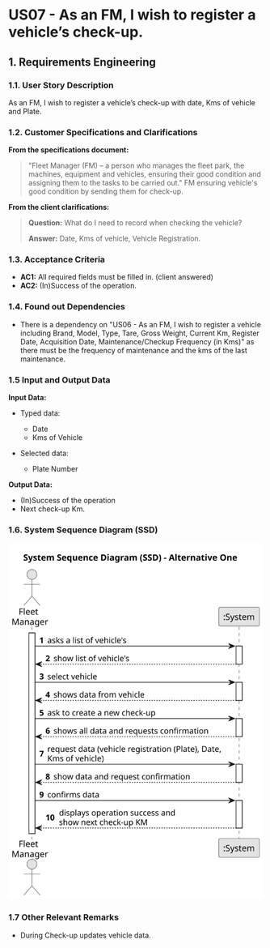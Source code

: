 # US07 -  As an FM, I wish to register a vehicle’s check-up.


## 1. Requirements Engineering

### 1.1. User Story Description

As an FM, I wish to register a vehicle’s check-up with date, Kms of vehicle and Plate.

### 1.2. Customer Specifications and Clarifications 

**From the specifications document:**

>	"Fleet Manager (FM) – a person who manages the fleet park, the machines, equipment and vehicles, ensuring their good condition and assigning them to the tasks to be carried out."
>   FM ensuring vehicle's good condition by sending them for check-up.

**From the client clarifications:**

> **Question:** What do I need to record when checking the vehicle?
>
> **Answer:** Date, Kms of vehicle, Vehicle Registration.

### 1.3. Acceptance Criteria

* **AC1:** All required fields must be filled in. (client answered)
* **AC2:** (In)Success of the operation.

### 1.4. Found out Dependencies

* There is a dependency on "US06 - As an FM, I wish to register a vehicle including Brand, Model, Type, Tare, Gross Weight, Current Km, Register Date, Acquisition Date, Maintenance/Checkup Frequency (in Kms)" as there must be the frequency of maintenance and the kms of the last maintenance.

### 1.5 Input and Output Data

**Input Data:**

* Typed data:
    * Date
    * Kms of Vehicle
	
* Selected data:
    * Plate Number

**Output Data:**

* (In)Success of the operation
* Next check-up Km.

### 1.6. System Sequence Diagram (SSD)

![System Sequence Diagram - Alternative One](svg/us07-system-sequence-diagram-alternative-one.svg)

### 1.7 Other Relevant Remarks

* During Check-up updates vehicle data.